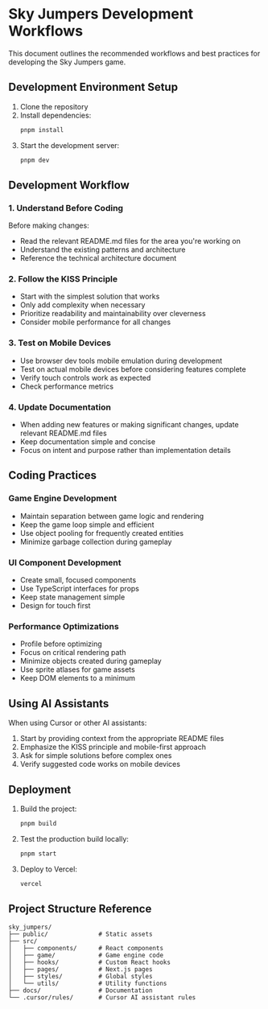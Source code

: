 # Sky Jumpers Development Workflows

This document outlines the recommended workflows and best practices for developing the Sky Jumpers game.

## Development Environment Setup

1. Clone the repository
2. Install dependencies:
   ```bash
   pnpm install
   ```
3. Start the development server:
   ```bash
   pnpm dev
   ```

## Development Workflow

### 1. Understand Before Coding

Before making changes:
- Read the relevant README.md files for the area you're working on
- Understand the existing patterns and architecture
- Reference the technical architecture document

### 2. Follow the KISS Principle

- Start with the simplest solution that works
- Only add complexity when necessary
- Prioritize readability and maintainability over cleverness
- Consider mobile performance for all changes

### 3. Test on Mobile Devices

- Use browser dev tools mobile emulation during development
- Test on actual mobile devices before considering features complete
- Verify touch controls work as expected
- Check performance metrics

### 4. Update Documentation

- When adding new features or making significant changes, update relevant README.md files
- Keep documentation simple and concise
- Focus on intent and purpose rather than implementation details

## Coding Practices

### Game Engine Development

- Maintain separation between game logic and rendering
- Keep the game loop simple and efficient
- Use object pooling for frequently created entities
- Minimize garbage collection during gameplay

### UI Component Development  

- Create small, focused components
- Use TypeScript interfaces for props
- Keep state management simple
- Design for touch first

### Performance Optimizations

- Profile before optimizing
- Focus on critical rendering path
- Minimize objects created during gameplay
- Use sprite atlases for game assets
- Keep DOM elements to a minimum

## Using AI Assistants

When using Cursor or other AI assistants:

1. Start by providing context from the appropriate README files
2. Emphasize the KISS principle and mobile-first approach
3. Ask for simple solutions before complex ones
4. Verify suggested code works on mobile devices

## Deployment

1. Build the project:
   ```bash
   pnpm build
   ```

2. Test the production build locally:
   ```bash
   pnpm start
   ```

3. Deploy to Vercel:
   ```bash
   vercel
   ```

## Project Structure Reference

```
sky_jumpers/
├── public/              # Static assets
├── src/
│   ├── components/      # React components
│   ├── game/            # Game engine code
│   ├── hooks/           # Custom React hooks
│   ├── pages/           # Next.js pages
│   ├── styles/          # Global styles
│   └── utils/           # Utility functions
├── docs/                # Documentation
└── .cursor/rules/       # Cursor AI assistant rules
``` 